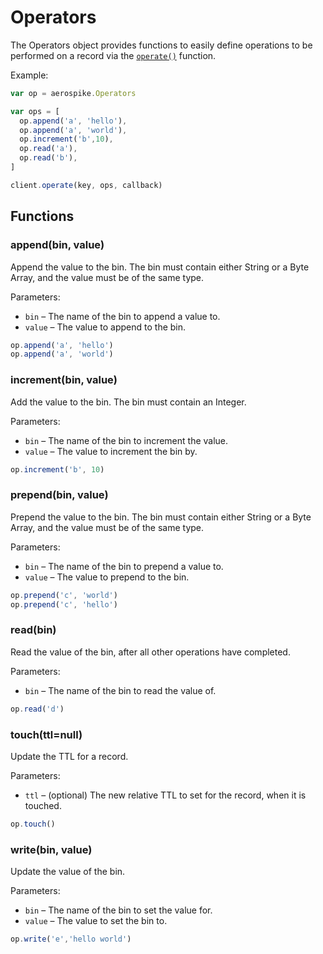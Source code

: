 # Operators

The Operators object provides functions to easily define operations to be performed on a record via the [`operate()`](client.md#operate) function.

Example:

```js
var op = aerospike.Operators

var ops = [
  op.append('a', 'hello'),
  op.append('a', 'world'),
  op.increment('b',10),
  op.read('a'),
  op.read('b'),
]

client.operate(key, ops, callback)
```

<a name="Functions"></a>
## Functions

<!--
################################################################################
append()
################################################################################
-->
<a name="append"></a>

### append(bin, value)

Append the value to the bin. The bin must contain either String or a Byte Array, and the value must be of the same type.

Parameters:

- `bin`         – The name of the bin to append a value to.
- `value`       – The value to append to the bin. 

```js
op.append('a', 'hello')
op.append('a', 'world')
```

<!--
################################################################################
increment()
################################################################################
-->
<a name="increment"></a>

### increment(bin, value)

Add the value to the bin. The bin must contain an Integer.

Parameters:

- `bin`         – The name of the bin to increment the value.
- `value`       – The value to increment the bin by.

```js
op.increment('b', 10)
```

<!--
################################################################################
prepend()
################################################################################
-->
<a name="prepend"></a>

### prepend(bin, value)

Prepend the value to the bin. The bin must contain either String or a Byte Array, and the value must be of the same type.

Parameters:

- `bin`         – The name of the bin to prepend a value to.
- `value`       – The value to prepend to the bin. 

```js
op.prepend('c', 'world')
op.prepend('c', 'hello')
```

<!--
################################################################################
read()
################################################################################
-->
<a name="read"></a>

### read(bin)

Read the value of the bin, after all other operations have completed.

Parameters:

- `bin` – The name of the bin to read the value of.

```js
op.read('d')
```

<!--
################################################################################
append()
################################################################################
-->
<a name="append"></a>

### touch(ttl=null)

Update the TTL for a record.

Parameters:

- `ttl` – (optional) The new relative TTL to set for the record, when it is touched.

```js
op.touch()
```

<!--
################################################################################
write()
################################################################################
-->
<a name="write"></a>

### write(bin, value)

Update the value of the bin.

Parameters:

- `bin`         – The name of the bin to set the value for.
- `value`       – The value to set the bin to. 

```js
op.write('e','hello world')
```


